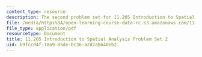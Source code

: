 ```yaml
---
content_type: resource
description: The second problem set for 11.205 Introduction to Spatial Analysis.
file: /media/https%3A/open-learning-course-data-rc.s3.amazonaws.com/11-205-introduction-to-spatial-analysis-fall-2019/b9fccd4f18a985debc36a2d7ab640eb2_11.205f19_pset2.pdf
file_type: application/pdf
resourcetype: Document
title: 11.205 Introduction to Spatial Analysis Problem Set 2
uid: b9fccd4f-18a9-85de-bc36-a2d7ab640eb2
---
```

